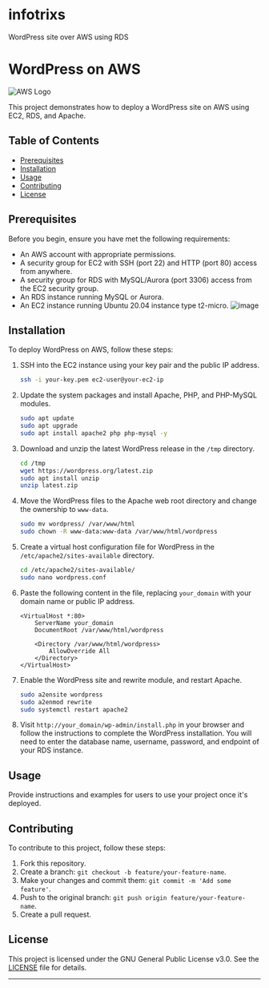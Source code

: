 # infotrixs
WordPress site over AWS using RDS


# WordPress on AWS

![AWS Logo](https://your-image-link.com/aws-logo.png)

This project demonstrates how to deploy a WordPress site on AWS using EC2, RDS, and Apache.

## Table of Contents

- [Prerequisites](#prerequisites)
- [Installation](#installation)
- [Usage](#usage)
- [Contributing](#contributing)
- [License](#license)

## Prerequisites

Before you begin, ensure you have met the following requirements:

- An AWS account with appropriate permissions.
- A security group for EC2 with SSH (port 22) and HTTP (port 80) access from anywhere.
- A security group for RDS with MySQL/Aurora (port 3306) access from the EC2 security group.
- An RDS instance running MySQL or Aurora.
- An EC2 instance running Ubuntu 20.04 instance type t2-micro.
  ![image](https://github.com/lija12-3/infotrixs/assets/105269384/a086a3d1-4780-4be1-896b-acc21bf14568)

## Installation

To deploy WordPress on AWS, follow these steps:

1. SSH into the EC2 instance using your key pair and the public IP address.
   ```bash
   ssh -i your-key.pem ec2-user@your-ec2-ip
   ```

2. Update the system packages and install Apache, PHP, and PHP-MySQL modules.
   ```bash
   sudo apt update
   sudo apt upgrade
   sudo apt install apache2 php php-mysql -y
   ```

3. Download and unzip the latest WordPress release in the `/tmp` directory.
   ```bash
   cd /tmp
   wget https://wordpress.org/latest.zip
   sudo apt install unzip
   unzip latest.zip
   ```

4. Move the WordPress files to the Apache web root directory and change the ownership to `www-data`.
   ```bash
   sudo mv wordpress/ /var/www/html
   sudo chown -R www-data:www-data /var/www/html/wordpress
   ```

5. Create a virtual host configuration file for WordPress in the `/etc/apache2/sites-available` directory.
   ```bash
   cd /etc/apache2/sites-available/
   sudo nano wordpress.conf
   ```

6. Paste the following content in the file, replacing `your_domain` with your domain name or public IP address.
   ```apacheconf
   <VirtualHost *:80>
       ServerName your_domain
       DocumentRoot /var/www/html/wordpress

       <Directory /var/www/html/wordpress>
           AllowOverride All
       </Directory>
   </VirtualHost>
   ```

7. Enable the WordPress site and rewrite module, and restart Apache.
   ```bash
   sudo a2ensite wordpress
   sudo a2enmod rewrite
   sudo systemctl restart apache2
   ```

8. Visit `http://your_domain/wp-admin/install.php` in your browser and follow the instructions to complete the WordPress installation. You will need to enter the database name, username, password, and endpoint of your RDS instance.

## Usage

Provide instructions and examples for users to use your project once it's deployed.

## Contributing

To contribute to this project, follow these steps:

1. Fork this repository.
2. Create a branch: `git checkout -b feature/your-feature-name`.
3. Make your changes and commit them: `git commit -m 'Add some feature'`.
4. Push to the original branch: `git push origin feature/your-feature-name`.
5. Create a pull request.

## License

This project is licensed under the GNU General Public License v3.0. See the [LICENSE](LICENSE) file for details.

---






